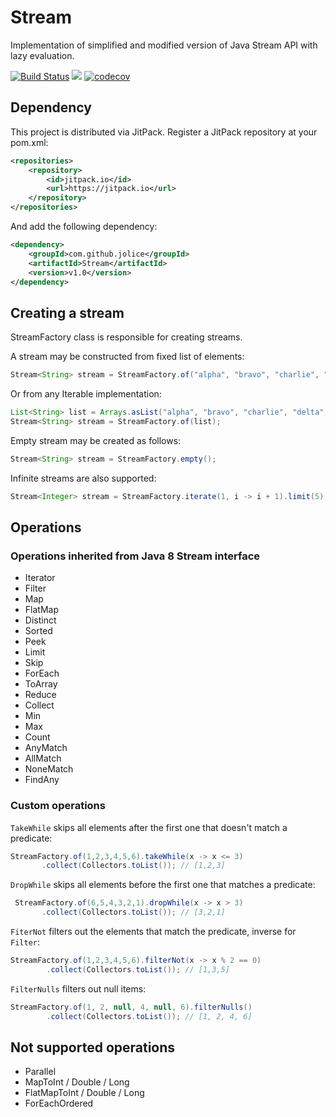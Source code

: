 # Stream
Implementation of simplified and modified version of Java Stream API with lazy evaluation.

[![Build Status](https://travis-ci.org/jolice/Stream.svg?branch=master)](https://travis-ci.org/jolice/Stream)
[![](https://jitpack.io/v/jolice/Stream.svg)](https://jitpack.io/#jolice/Stream)
[![codecov](https://codecov.io/gh/jolice/Stream/branch/master/graph/badge.svg)](https://codecov.io/gh/jolice/Stream)

## Dependency

This project is distributed via JitPack. Register a JitPack repository at your pom.xml:

```xml
<repositories>
    <repository>
        <id>jitpack.io</id>
        <url>https://jitpack.io</url>
    </repository>
</repositories>
```

And add the following dependency:

```xml
<dependency>
    <groupId>com.github.jolice</groupId>
    <artifactId>Stream</artifactId>
    <version>v1.0</version>
</dependency>
```

## Creating a stream

StreamFactory class is responsible for creating streams. 

A stream may be constructed from fixed list of elements:

```java
Stream<String> stream = StreamFactory.of("alpha", "bravo", "charlie", "delta", "echo");
```

Or from any Iterable implementation:

```java
List<String> list = Arrays.asList("alpha", "bravo", "charlie", "delta", "echo");
Stream<String> stream = StreamFactory.of(list);
```

Empty stream may be created as follows:

```java
Stream<String> stream = StreamFactory.empty();
```

Infinite streams are also supported:

```java
Stream<Integer> stream = StreamFactory.iterate(1, i -> i + 1).limit(5);
```

## Operations

### Operations inherited from Java 8 Stream interface

- Iterator
- Filter
- Map
- FlatMap
- Distinct
- Sorted
- Peek
- Limit
- Skip
- ForEach
- ToArray
- Reduce
- Collect
- Min
- Max
- Count
- AnyMatch
- AllMatch
- NoneMatch
- FindAny 

### Custom operations

```TakeWhile``` skips all elements after the first one that doesn't match a predicate:

```java
StreamFactory.of(1,2,3,4,5,6).takeWhile(x -> x <= 3)
       .collect(Collectors.toList()); // [1,2,3]
```

```DropWhile``` skips all elements before the first one that matches a predicate:

```java
 StreamFactory.of(6,5,4,3,2,1).dropWhile(x -> x > 3)
       .collect(Collectors.toList()); // [3,2,1]
```       

```FiterNot``` filters out the elements that match the predicate, inverse for ```Filter```:

```java
StreamFactory.of(1,2,3,4,5,6).filterNot(x -> x % 2 == 0)
        .collect(Collectors.toList()); // [1,3,5]
```

```FilterNulls``` filters out null items:

```java
StreamFactory.of(1, 2, null, 4, null, 6).filterNulls()
        .collect(Collectors.toList()); // [1, 2, 4, 6]
```

## Not supported operations

- Parallel
- MapToInt / Double / Long
- FlatMapToInt / Double / Long
- ForEachOrdered
